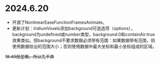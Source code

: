 # 2024.6.20
* 开源了NonlinearEaseFunctionFramesAnimate。
* 更新计划：IridiumVoxels添加background可选选项（options），background为undefined或number类型，background:0和containAir:true效果类似。但background不要求数据必须带有范围：如果数据带有范围，则使用数据给出的范围大小；否则使用数据中最大坐标和最小坐标组成的区域。

~~18:49但是懒，所以先不弄~~
